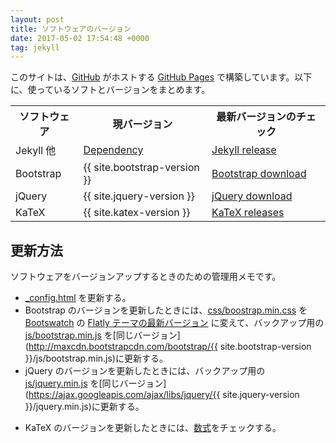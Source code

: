 ```yaml
---
layout: post
title: ソフトウェアのバージョン
date: 2017-05-02 17:54:48 +0000
tag: jekyll
---
```

このサイトは、[GitHub](https://github.com/) がホストする [GitHub Pages](https://pages.github.com/) で構築しています。以下に、使っているソフトとバージョンをまとめます。

<table>
<tr><th>ソフトウェア</th>
<th>現バージョン</th>
<th>最新バージョンのチェック</th>
</tr>
<tr>
<td>Jekyll 他</td>
<td><a href="https://pages.github.com/versions/">Dependency</a></td>
<td><a href="https://jekyllrb.com/news/releases/">Jekyll release</a></td>
</tr>
<tr>
<td>Bootstrap</td>
<td>{{ site.bootstrap-version }}</td>
<td><a href="http://getbootstrap.com/getting-started/">Bootstrap download</a></td>
</tr>
<tr>
<td>jQuery</td>
<td>{{ site.jquery-version }}</td>
<td><a href="https://jquery.com/download/">jQuery download</a></td>
</tr>
<tr>
<td>KaTeX</td>
<td>{{ site.katex-version }}</td>
<td><a href="https://github.com/Khan/KaTeX/releases">KaTeX releases</a></td>
</tr>
</table>

## 更新方法 ##

ソフトウェアをバージョンアップするときのための管理用メモです。

* [_config.html](https://github.com/sekika/sekika.github.io/blob/master/_config.yml) を更新する。
* Bootstrap のバージョンを更新したときには、[css/boostrap.min.css](https://github.com/sekika/sekika.github.io/blob/master/css/bootstrap.min.css) を [Bootswatch](http://bootswatch.com) の [Flatly テーマの最新バージョン](http://bootswatch.com/flatly/bootstrap.min.css) に変えて、バックアップ用の [js/bootstrap.min.js](https://github.com/sekika/sekika.github.io/blob/master/js/bootstrap.min.js) を[同じバージョン](http://maxcdn.bootstrapcdn.com/bootstrap/{{ site.bootstrap-version }}/js/bootstrap.min.js)に更新する。
* jQuery のバージョンを更新したときには、バックアップ用の [js/jquery.min.js](https://github.com/sekika/sekika.github.io/blob/master/js/jquery.min.js) を[同じバージョン](https://ajax.googleapis.com/ajax/libs/jquery/{{ site.jquery-version }}/jquery.min.js)に更新する。
- KaTeX のバージョンを更新したときには、[数式](/2017/05/02/derivative/)をチェックする。
